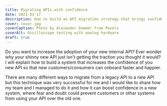 ```yaml
---
title: Migrating APIs with confidence
date: 2021-03-17
description: How to build an API migration strategy that brings confidence
cover: cover.jpg
coverCaption: Photo by Alexander Dummer from Pexels
coverAlt: Oscilloscope testing with analog hardware
draft: true
---
```


Do you want to increase the adoption of your new internal API? Ever wonder why your shinny new API just isn't getting the traction you thought it would? I will explain how to build a system that increases the confidence of you new API so that new customers/consumers can onboard faster and happier.

There are many different ways to migrate from a legacy API to a new API but this technique was very successful for me and I would like to share how my team and I managed to do it and how it can boost confidence in a new system, where fear and doubt could prevent customers or other systems from using your API over the old one.
